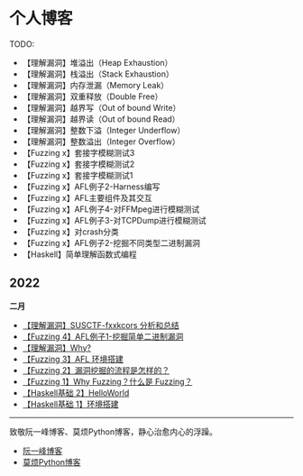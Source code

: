 # 个人博客

TODO:
- 【理解漏洞】堆溢出（Heap Exhaustion）
- 【理解漏洞】栈溢出（Stack Exhaustion）
- 【理解漏洞】内存泄漏（Memory Leak）
- 【理解漏洞】双重释放（Double Free）
- 【理解漏洞】越界写（Out of bound Write）
- 【理解漏洞】越界读（Out of bound Read）
- 【理解漏洞】整数下溢（Integer Underflow）
- 【理解漏洞】整数溢出（Integer Overflow） 
- 【Fuzzing x】套接字模糊测试3
- 【Fuzzing x】套接字模糊测试2
- 【Fuzzing x】套接字模糊测试1
- 【Fuzzing x】AFL例子2-Harness编写
- 【Fuzzing x】AFL主要组件及其交互
- 【Fuzzing x】AFL例子4-对FFMpeg进行模糊测试
- 【Fuzzing x】AFL例子3-对TCPDump进行模糊测试
- 【Fuzzing x】对crash分类
- 【Fuzzing x】AFL例子2-挖掘不同类型二进制漏洞
- 【Haskell】简单理解函数式编程

## 2022

**二月**
- [【理解漏洞】SUSCTF-fxxkcors 分析和总结](./docs/page-8.md)
- [【Fuzzing 4】AFL例子1-挖掘简单二进制漏洞](./docs/page-7.md)
- [【理解漏洞】Why?](./docs/page-6.md)
- [【Fuzzing 3】AFL 环境搭建](./docs/page-5.md)
- [【Fuzzing 2】漏洞挖掘的流程是怎样的？](./docs/page-4.md)
- [【Fuzzing 1】Why Fuzzing？什么是 Fuzzing？](./docs/page-3.md)
- [【Haskell基础 2】HelloWorld](./docs/page-2.md)
- [【Haskell基础 1】环境搭建](./docs/page-1.md)

---

致敬阮一峰博客、莫烦Python博客，静心治愈内心的浮躁。
- [阮一峰博客](https://www.ruanyifeng.com/)
- [莫烦Python博客](https://www.youtube.com/c/%E5%91%A8%E8%8E%AB%E7%83%A6/videos)
